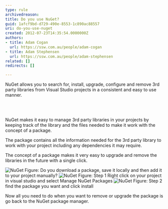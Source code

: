 ```yaml
---
type: rule
archivedreason: 
title: Do you use NuGet?
guid: 1afcf9bd-d729-490e-8553-1c890ac88557
uri: do-you-use-nuget
created: 2012-07-23T14:35:54.0000000Z
authors:
- title: Adam Cogan
  url: https://ssw.com.au/people/adam-cogan
- title: Adam Stephensen
  url: https://ssw.com.au/people/adam-stephensen
related: []
redirects: []

---
```



<p>NuGet allows you to search for, install, upgrade, configure and remove 3rd party libraries from Visual Studio projects in a consistent and easy to use manner.</p>
<br><excerpt class='endintro'></excerpt><br>
<p>NuGet makes it easy to manage 3rd party libraries in your projects by keeping track of the library and the files needed to make it work with the concept of a package.</p>
<p>The package contains all the information needed for the 3rd party library to work with your project including any dependencies it may require.</p>
<p>The concept of a package makes it very easy to upgrade and remove the libraries in the future with a single click.</p>
<img class="ms-rteCustom-ImageArea" alt="NuGet" src="/PublishingImages/NuGet-bad-1.jpg" /> <span class="ms-rteCustom-FigureBad">Figure&#58; Do you download a package, save it locally and then add it to your project manually?</span> <img class="ms-rteCustom-ImageArea" alt="NuGet" src="/PublishingImages/NuGet-good-1.jpg" /> <span class="ms-rteCustom-FigureGood">Figure&#58; Step 1 Right click on your project in visual studio and select Manage NuGet Packages</span> <img class="ms-rteCustom-ImageArea" alt="NuGet" src="/PublishingImages/NuGet-good-2.jpg" /> <span class="ms-rteCustom-FigureGood">Figure&#58; Step 2 find the package you want and click install</span> <p>Now all you need to do when you want to remove or upgrade the package is go back to the NuGet package manager.</p>


